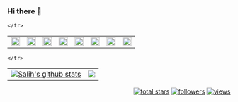 ### Hi there 👋

<table border-color:#22272E>
    <tr>
        <td><img height="20" src="https://img.shields.io/badge/Language-.NET-informational?style=flat&logo=dotnet&logoColor=white&color=3bac3a"></td>
        <td><img height="20" src="https://img.shields.io/badge/DataBase-MsSQL-informational?style=flat-square&logo=microsoftsqlserver&logoColor=white&color=3bac3a"> </td>
        <td><img height="20" src="https://img.shields.io/badge/HTML5-Html-informational?style=flat-square&logo=html5&logoColor=white&color=3bac3a"></td>
        <td><img height="20" src="https://img.shields.io/badge/CSS3-Css-informational?style=flat-square&logo=css3&logoColor=white&color=3bac3a"></td>
        <td><img height="20" src="https://img.shields.io/badge/Framework-React_Native-informational?style=flat&logo=react&logoColor=white&color=3bac3a"></td>
        <td><img height="20" src="https://img.shields.io/badge/µVision-informational?style=flat&logo=stmicroelectronics&logoColor=white&color=3bac3a"></td>
        <td><img height="20" src="https://img.shields.io/badge/Visual_Studio-informational?style=flat-square&logo=visualstudio&logoColor=white&color=3bac3a"></td>
        <td><img height="20" src="https://img.shields.io/badge/Language-Assembly-informational?style=flat-square&logo=assemblyscript&logoColor=white&color=3bac3a"></td>
        
    </tr>

</table>

<table>
    <tr>
        <td><a href="https://github.com/salihkoc-e"><img align="center" src="https://github-readme-stats.vercel.app/api?username=salihkoc-e&show_icons=true&include_all_commits=true&theme=buefy&hide_border=true" alt="Salih's github stats" /></a></td>
        <td><a href="https://github.com/salihkoc-e"><img align="center" src="https://github-readme-stats.vercel.app/api/top-langs/?username=salihkoc-e&layout=compact&theme=buefy&hide_border=true" /></a></td>
        
    </tr>
</table>



<p align="right">
    <a href="https://github.com/salihkoc-e?tab=repositories&sort=stargazers">
      <img alt="total stars" title="Total stars on GitHub" src="https://custom-icon-badges.herokuapp.com/badge/dynamic/json?logo=star&color=55960c&labelColor=488207&label=Stars&style=for-the-badge&query=%24.stars&url=https://api.github-star-counter.workers.dev/user/salihkoc-e"/></a>
    <a href="https://github.com/salihkoc-e?tab=followers">
      <img alt="followers" title="Follow me on Github" src="https://custom-icon-badges.herokuapp.com/github/followers/salihkoc-e?color=236ad3&labelColor=1155ba&style=for-the-badge&logo=person-add&label=Follow&logoColor=white"/></a>
    <a href="https://github.com/salihkoc-e">
      <img alt="views" title="GitHub profile views" src="https://shields-io-visitor-counter.herokuapp.com/badge?page=salihkoc-e&style=for-the-badge"/></a>
  </p>
